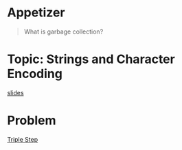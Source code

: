 # Appetizer
> What is garbage collection?

# Topic: Strings and Character Encoding
[slides](https://slides.com/bbyunis/coder-s-workshop-2-5)

# Problem
[Triple Step](https://github.com/andy-young/Coders-Workshop/blob/master/Coding-Challenges/tripleStep/tripleStep.md)

